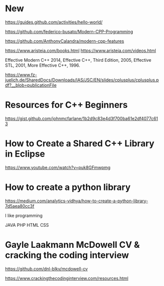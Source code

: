 # New
https://guides.github.com/activities/hello-world/

https://github.com/federico-busato/Modern-CPP-Programming

https://github.com/AnthonyCalandra/modern-cpp-features

https://www.aristeia.com/books.html    https://www.aristeia.com/videos.html

Effective Modern C++ 2014,  Effective C++, Third Edition, 2005, Effective STL, 2001, More Effective C++, 1996.

https://www.fz-juelich.de/SharedDocs/Downloads/IAS/JSC/EN/slides/cplusplus/cplusplus.pdf?__blob=publicationFile

# Resources for C++ Beginners

https://gist.github.com/johnmcfarlane/1b2d9c83e4d3f700ba61e2df4077c613   

# How to Create a Shared C++ Library in Eclipse

https://www.youtube.com/watch?v=puk8GFmwpmg

# How to create a python library

https://medium.com/analytics-vidhya/how-to-create-a-python-library-7d5aea80cc3f


I like programming

JAVA PHP HTML CSS 

# Gayle Laakmann McDowell CV  & cracking the coding interview

https://github.com/dnl-blkv/mcdowell-cv

https://www.crackingthecodinginterview.com/resources.html
